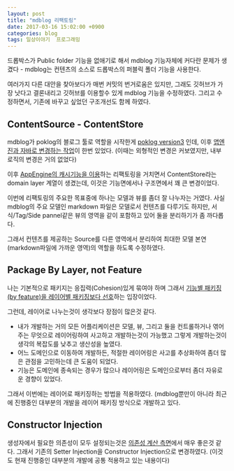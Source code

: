 ```yaml
---
layout: post
title: "mdblog 리팩토링"
date: 2017-03-16 15:02:00 +0900
categories: blog
tags: 일상이야기  프로그래밍
---
```


드롭박스가 Public folder 기능을 없애기로 해서 mdblog 기능자체에 커다란 문제가 생겼다 - mdblog는 컨텐츠의 소스로 드롭박스의 퍼블릭 폴더 기능을 사용한다.

여러가지 다른 대안을 찾아보다가 매번 커밋의 번거로움은 있지만, 그래도 깃허브가 가장 낫다고 결론내리고 깃허브를 이용할수 있게 mdblog 기능을 수정하였다. 그리고 수정하면서, 기존에 바꾸고 싶었던 구조개선도 함께 하였다.

## ContentSource - ContentStore

mdblog가 poklog의 블로그 툴로 역할을 시작한게 [poklog version3](/blog/2014/01/06/poklog-version3.html) 인데, 이후 [앱엔진과 자바로 변경하는 작업](/blog/2014/05/08/spring-mvc-와-app-engine.html)이 한번 있었다. (이때는 외형적인 변경은 커보였지만, 내부 로직의 변경은 거의 없었다)

이후 [AppEngine의 캐시기능을 이용](/blog/2016/07/11/poklog-캐시-구현.html)하는 리팩토링을 거치면서 ContentStore라는 domain layer 계열이 생겼는데, 이것은 기능면에서나 구조면에서 꽤 큰 변경이었다.

이번에 리팩토링의 주요한 목표중에 하나는 모델과 뷰를 좀더 잘 나누자는 거였다. 사실 mdblog의 주요 모델인 markdown 파일은 모델로서 컨텐츠를 다루기도 하지만, 서식/Tag/Side pannel같은 뷰의 영역을 같이 포함하고 있어 둘을 분리하기가 좀 까다롭다.

그래서 컨텐츠를 제공하는 Source를 다른 영역에서 분리하여 최대한 모델 본연(markdown파일에 가까운 영역)의 역할을 하도록 수정하였다.

## Package By Layer, not Feature

나는 기본적으로 패키지는 응집력(Cohesion)있게 묶여야 하며 그래서 [기능별 패키징(by feature)을 레이어별 패키징보다 선호](http://www.javapractices.com/topic/TopicAction.do?Id=205)하는 입장이었다.

그런데, 레이어로 나누는것이 생각보다 장점이 많은것 같다.

 * 내가 개발하는 거의 모든 어플리케이션은 모델, 뷰, 그리고 둘을 컨트롤하거나 엮어주는 무엇으로 레이어링하여 사고하고 개발하는것이 가능했고 그렇게 개발하는것이 생각의 복잡도를 낮추고 생산성을 높였다.
 * 어느 도메인으로 이동하여 개발하든, 적절한 레이어링은 사고를 추상화하여 좀더 많은 관점을 고민하는데 큰 도움이 되었다.
 * 기능은 도메인에 종속되는 경우가 많으나 레이어링은 도메인으로부터 좀더 자유로운 경향이 있었다.

그래서 이번에는 레이어로 패키징하는 방법을 적용하였다. (mdblog뿐만이 아니라 최근에 진행중인 대부분의 개발을 레이어 패키징 방식으로 개발하고 있다.

## Constructor Injection

생성자에서 필요한 의존성이 모두 설정되는것은 [의존성 계산 측면](/blog/2014/05/15/의존성은-계산되어져야-한다.html)에서 매우 좋은것 같다. 그래서 기존의 Setter Injection을 Constructor Injection으로 변경하였다. (이것도 현재 진행중인 대부분의 개발에 공통 적용하고 있는 내용이다)

